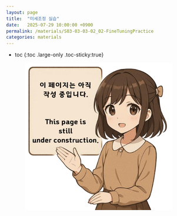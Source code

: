 ```yaml
---
layout: page
title:  "미세조정 실습"
date:   2025-07-29 10:00:00 +0900
permalink: /materials/S03-03-03-02_02-FineTuningPractice
categories: materials
---
```

* toc
{:toc .large-only .toc-sticky:true}


<div class="insert-image" style="text-align: center;">
    <img style="width: 400px;" src="/assets/img/PagePreparing.png">
</div>